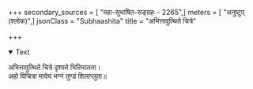 +++
secondary_sources = [ "महा-सुभाषित-सङ्ग्रहः - 2265",]
meters = [ "अनुष्टुप् (श्लोक)",]
jsonClass = "Subhaashita"
title = "अभित्तावुत्थिते चित्रे"

+++

<details open><summary>Text</summary>

अभित्तावुत्थिते चित्रे दृश्यते भित्तिरातता।  
अहो विचित्रा मायेयं भग्नं तुण्डं शिलाप्लुता॥
</details>
